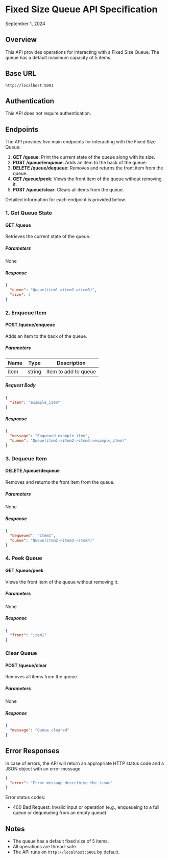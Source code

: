 # Fixed Size Queue API Specification

September 1, 2024


## Overview

This API provides operations for interacting with a Fixed Size Queue. The queue has a default maximum capacity 
of 5 items.

## Base URL

`http://localhost:5001`

## Authentication

This API does not require authentication.

## Endpoints

The API provides five main endpoints for interacting with the Fixed Size Queue:

1. **GET /queue**: Print the current state of the queue along with its size.
2. **POST /queue/enqueue**: Adds an item to the back of the queue.
3. **DELETE /queue/dequeue**: Removes and returns the front item from the queue.
4. **GET /queue/peek**: Views the front item of the queue without removing it.
5. **POST /queue/clear**: Clears all items from the queue.

Detailed information for each endpoint is provided below.

### 1. Get Queue State

#### GET /queue

Retrieves the current state of the queue.

##### Parameters

None

##### Response

```json
{
  "queue": "Queue(item1->item2->item3)",
  "size": 3
}
```

### 2. Enqueue Item

#### POST /queue/enqueue

Adds an item to the back of the queue.

##### Parameters

| Name | Type   | Description           |
|------|--------|-----------------------|
| item | string | Item to add to queue  |

##### Request Body

```json
{
  "item": "example_item"
}
```

##### Response

```json
{
  "message": "Enqueued example_item",
  "queue": "Queue(item1->item2->item3->example_item)"
}
```

### 3. Dequeue Item

#### DELETE /queue/dequeue

Removes and returns the front item from the queue.

##### Parameters

None

##### Response

```json
{
  "dequeued": "item1",
  "queue": "Queue(item2->item3->item4)"
}
```

### 4. Peek Queue

#### GET /queue/peek

Views the front item of the queue without removing it.

##### Parameters

None

##### Response

```json
{
  "front": "item1"
}
```

### Clear Queue

#### POST /queue/clear

Removes all items from the queue.

##### Parameters

None

##### Response

```json
{
  "message": "Queue cleared"
}
```

## Error Responses

In case of errors, the API will return an appropriate HTTP status code and a JSON object with an error message.

```json
{
  "error": "Error message describing the issue"
}
```

Error status codes:

- 400 Bad Request: Invalid input or operation (e.g., enqueueing to a full queue or dequeueing from an empty queue)

## Notes

- The queue has a default fixed size of 5 items.
- All operations are thread-safe.
- The API runs on `http://localhost:5001` by default.